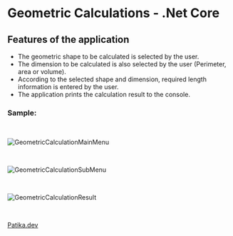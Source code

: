 # Geometric Calculations - .Net Core
## Features of the application
* The geometric shape to be calculated is selected by the user.
* The dimension to be calculated is also selected by the user (Perimeter, area or volume).
* According to the selected shape and dimension, required length information is entered by the user.
* The application prints the calculation result to the console. </br>

### Sample:

</br>

![GeometricCalculationMainMenu](https://user-images.githubusercontent.com/118667545/226582105-4a209b31-70ad-4b6a-8aa0-e3f53e150d19.png)

</br>

![GeometricCalculationSubMenu](https://user-images.githubusercontent.com/118667545/226582099-ffa7ff14-58ff-4636-a160-0fc27a5324bf.png)

</br>

![GeometricCalculationResult](https://user-images.githubusercontent.com/118667545/226582095-0717276d-6119-4ba1-bd33-391129b92e35.png)

</br>

[Patika.dev](https://app.patika.dev/)
